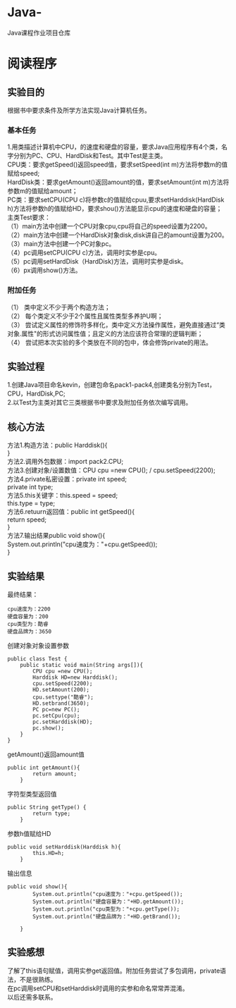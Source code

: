 # Java-
Java课程作业项目仓库

# 阅读程序

## 实验目的  
根据书中要求条件及所学方法实现Java计算机任务。  
### 基本任务
1.用类描述计算机中CPU，的速度和硬盘的容量，要求Java应用程序有4个类，名字分别为PC、CPU、HardDisk和Test。其中Test是主类。  
  CPU类：要求getSpeed()返回speed值，要求setSpeed(int m)方法将参数m的值赋给speed;  
  HardDisk类：要求getAmount()返回amount的值，要求setAmount(int m)方法将参数m的值赋给amount；  
  PC类：要求setCPU(CPU c)将参数c的值赋给cpuu,要求setHarddisk(HardDisk h)方法将参数h的值赋给HD，要求shou()方法能显示cpu的速度和硬盘的容量；  
  主类Test要求：  
  （1）main方法中创建一个CPU对象cpu,cpu将自己的speed设置为2200。  
  （2）main方法中创建一个HardDisk对象disk,disk讲自己的amount设置为200。  
  （3）main方法中创建一个PC对象pc。  
  （4）pc调用setCPU(CPU c)方法，调用时实参是cpu。  
  （5）pc调用setHardDisk（HardDisk)方法，调用时实参是disk。  
  （6）px调用show()方法。  

### 附加任务    
  （1） 类中定义不少于两个构造方法；  
  （2） 每个类定义不少于2个属性且属性类型多养护U啊；  
  （3） 尝试定义属性的修饰符多样化，类中定义方法操作属性，避免直接通过“类对象.属性"的形式访问属性值；且定义的方法应该符合常理的逻辑判断；  
  （4） 尝试把本次实验的多个类放在不同的包中，体会修饰private的用法。  
  
## 实验过程  
  1.创建Java项目命名kevin，创建包命名pack1-pack4,创建类名分别为Test，CPU，HardDisk,PC;  
  2.以Test为主类对其它三类根据书中要求及附加任务依次编写调用。  
  
## 核心方法  
  方法1.构造方法：public Harddisk(){  
                }    
  方法2.调用外包数据：import pack2.CPU;  
  方法3.创建对象/设置数值：CPU cpu =new CPU(); / cpu.setSpeed(2200);  
  方法4.private私密设置：private int speed;  
	                      private int type;  
  方法5.this关键字：this.speed = speed;                         
		               this.type = type;  
  方法6.retuurn返回值：public int getSpeed(){  
		                      return speed;                      
	                           }   
  方法7.输出结果public void show(){                                         
		              System.out.println("cpu速度为："+cpu.getSpeed());    
		               }  
## 实验结果  
最终结果：  
```
cpu速度为：2200  
硬盘容量为：200  
cpu类型为：酷睿  
硬盘品牌为：3650  
```
创建对象对象设置参数  
```
public class Test {
	public static void main(String args[]){  
		CPU cpu =new CPU();                    
		Harddisk HD=new Harddisk();               
		cpu.setSpeed(2200);                       
		HD.setAmount(200);                        
		cpu.settype("酷睿");  
		HD.setbrand(3650);  
		PC pc=new PC();                           
		pc.setCpu(cpu);  
		pc.setHarddisk(HD);  
		pc.show();  
	}  
}  
```
getAmount()返回amount值
```
public int getAmount(){
		return amount;	                          
	}
```
字符型类型返回值
```
public String getType() {
		return type;
	}
```
参数h值赋给HD
```
public void setHarddisk(Harddisk h){
		this.HD=h;                             
	}
```
输出信息  
```
public void show(){                                    
		System.out.println("cpu速度为："+cpu.getSpeed());
		System.out.println("硬盘容量为："+HD.getAmount());  
		System.out.println("cpu类型为："+cpu.getType());  
		System.out.println("硬盘品牌为："+HD.getBrand());  
		
	}
```
## 实验感想  
了解了this语句赋值，调用实参get返回值。附加任务尝试了多包调用，private语法，不是很熟练。  
在pc调用setCPU和setHarddisk时调用的实参和命名常常弄混淆。  
以后还需多联系。  








  
